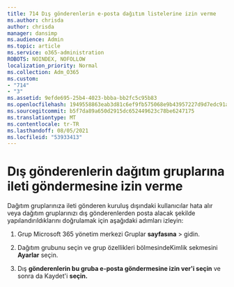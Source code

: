 ```yaml
---
title: 714 Dış gönderenlerin e-posta dağıtım listelerine izin verme
ms.author: chrisda
author: chrisda
manager: dansimp
ms.audience: Admin
ms.topic: article
ms.service: o365-administration
ROBOTS: NOINDEX, NOFOLLOW
localization_priority: Normal
ms.collection: Adm_O365
ms.custom:
- "714"
- "3"
ms.assetid: 9efde695-25b4-4023-bbba-bb2fc5c95b83
ms.openlocfilehash: 1949558863eab3d81c6ef9fb575068e9b43957227d9d7edc91af71bd93364574
ms.sourcegitcommit: b5f7da89a650d2915dc652449623c78be6247175
ms.translationtype: MT
ms.contentlocale: tr-TR
ms.lasthandoff: 08/05/2021
ms.locfileid: "53933413"
---
```

# <a name="allow-external-senders-to-send-messages-to-distribution-groups"></a>Dış gönderenlerin dağıtım gruplarına ileti göndermesine izin verme

Dağıtım gruplarınıza ileti gönderen kuruluş dışındaki kullanıcılar hata alır veya dağıtım gruplarınızı dış gönderenlerden posta alacak şekilde yapılandırıldıklarını doğrulamak için aşağıdaki adımları izleyin:

1. Grup Microsoft 365 yönetim merkezi Gruplar **sayfasına**  >  [](https://portal.office.com/adminportal/home#/groups) gidin.  

2. Dağıtım grubunu seçin ve grup özellikleri bölmesindeKimlik sekmesini **Ayarlar** seçin.

3. Dış **gönderenlerin bu gruba e-posta göndermesine izin ver'i seçin** ve sonra da Kaydet'i **seçin.**
